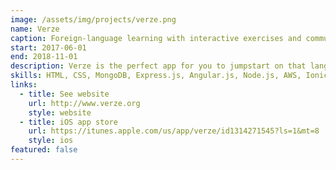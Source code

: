 ```yaml
---
image: /assets/img/projects/verze.png
name: Verze
caption: Foreign-language learning with interactive exercises and community
start: 2017-06-01
end: 2018-11-01
description: Verze is the perfect app for you to jumpstart on that language you always wanted to learn. With interactive flashcards that show the definition, pronunciation and visual representation of the phrase, responsive quizzes and games, and an online social community of users, Verze helps you learn the basics quickly, effortlessly, and joyfully.
skills: HTML, CSS, MongoDB, Express.js, Angular.js, Node.js, AWS, Ionic
links:
  - title: See website
    url: http://www.verze.org
    style: website
  - title: iOS app store
    url: https://itunes.apple.com/us/app/verze/id1314271545?ls=1&mt=8
    style: ios
featured: false
---
```

